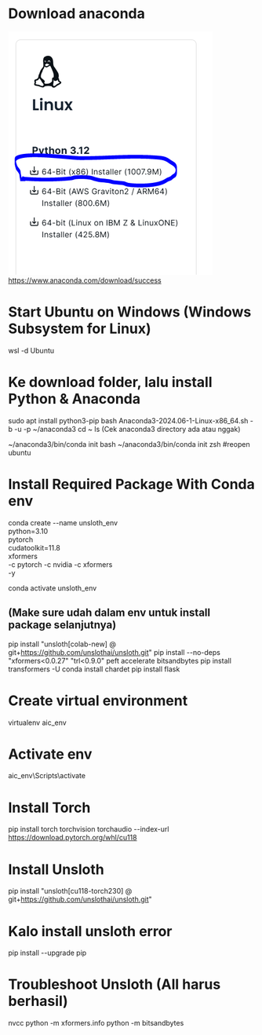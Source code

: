 # Download anaconda
![anaconda webpage](image.png)
https://www.anaconda.com/download/success

# Start Ubuntu on Windows (Windows Subsystem for Linux)
wsl -d Ubuntu

# Ke download folder, lalu install Python & Anaconda
sudo apt install python3-pip
bash Anaconda3-2024.06-1-Linux-x86_64.sh -b -u -p ~/anaconda3
cd ~
ls (Cek anaconda3 directory ada atau nggak)

~/anaconda3/bin/conda init bash
~/anaconda3/bin/conda init zsh
#reopen ubuntu

# Install Required Package With Conda env
conda create --name unsloth_env \
    python=3.10 \
    pytorch \
    cudatoolkit=11.8 \
    xformers \
    -c pytorch -c nvidia -c xformers \
    -y

conda activate unsloth_env                  

## (Make sure udah dalam env untuk install package selanjutnya)
pip install "unsloth[colab-new] @ git+https://github.com/unslothai/unsloth.git" 
pip install --no-deps "xformers<0.0.27" "trl<0.9.0" peft accelerate bitsandbytes
pip install transformers -U
conda install chardet
pip install flask




# Create virtual environment
virtualenv aic_env

# Activate env
aic_env\Scripts\activate

# Install Torch
pip install torch torchvision torchaudio --index-url https://download.pytorch.org/whl/cu118

# Install Unsloth
pip install "unsloth[cu118-torch230] @ git+https://github.com/unslothai/unsloth.git"

# Kalo install unsloth error
pip install --upgrade pip

# Troubleshoot Unsloth (All harus berhasil)
nvcc
python -m xformers.info
python -m bitsandbytes


